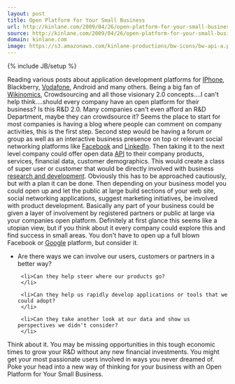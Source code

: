 ```yaml
---
layout: post
title: Open Platform for Your Small Business
url: http://kinlane.com/2009/04/26/open-platform-for-your-small-business/
source: http://kinlane.com/2009/04/26/open-platform-for-your-small-business/
domain: kinlane.com
image: https://s3.amazonaws.com/kinlane-productions/bw-icons/bw-api-a.png
---
```

{% include JB/setup %}<p>
     Reading various posts about application development platforms for <a class="zem_slink"
        title="IPhone OS"
        rel="homepage"
        href="http://developer.apple.com/iphone/">IPhone</a>, Blackberry, <a class="zem_slink"
        title="Vodafone"
        rel="homepage"
        href="http://www.vodafone.com/">Vodafone</a>, Android and many others. Being a big fan of <a class="zem_slink"
        title="Wikinomics"
        rel="wikipedia"
        href="http://en.wikipedia.org/wiki/Wikinomics">Wikinomics</a>, Crowdsourcing and all those visionary 2.0 concepts....I can't help think....should every company have an open platform for their business? Is this R&amp;D 2.0. Many companies can't even afford an R&amp;D Department, maybe they can crowdsource it? Seems the place to start for most companies is having a blog where people can comment on company activities, this is the first step. Second step would be having a forum or group as well as an interactive business presence on top or relevant social networking platforms like <a class="zem_slink"
        title="Facebook"
        rel="homepage"
        href="http://facebook.com">Facebook</a> and <a class="zem_slink"
        title="LinkedIn"
        rel="homepage"
        href="http://www.linkedin.com">LinkedIn</a>. Then taking it to the next level company could offer open data <a class="zem_slink"
        title="Application programming interface"
        rel="wikipedia"
        href="http://en.wikipedia.org/wiki/Application_programming_interface">API</a> to their company products, services, financial data, customer demographics. This would create a class of super user or customer that would be directly involved with business <a class="zem_slink"
        title="Research and development"
        rel="wikipedia"
        href="http://en.wikipedia.org/wiki/Research_and_development">research and development</a>. Obviously this has to be approached cautiously, but with a plan it can be done. Then depending on your business model you could open up and let the public at large build sections of your web site, social networking applications, suggest marketing initiatives, be involved with product development. Basically any part of your business could be given a layer of involvement by registered partners or public at large via your companies open platform. Definitely at first glance this seems like a utopian view, but if you think about it every company could explore this and find success in small areas. You don't have to open up a full blown Facebook or <a class="zem_slink"
        title="Google"
        rel="homepage"
        href="http://google.com">Google</a> platform, but consider it.
</p>

<ul class="mainlist">
     <li>Are there ways we can involve our users, customers or partners in a better way?
     </li>

     <li>Can they help steer where our products go?
     </li>

     <li>Can they help us rapidly develop applications or tools that we could adopt?
     </li>

     <li>Can they take another look at our data and show us perspectives we didn't consider?
     </li>
</ul>

<p>
     Think about it. You may be missing opportunities in this tough economic times to grow your R&amp;D without any new financial investments. You might get your most passionate users involved in ways you never dreamed of. Poke your head into a new way of thinking for your business with an Open Platform for Your Small Business.
</p>